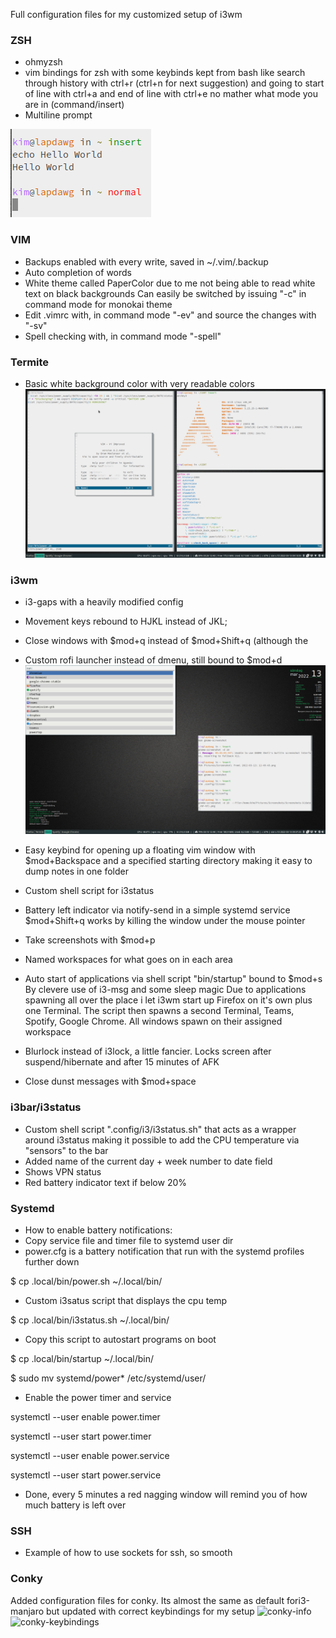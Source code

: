 Full configuration files for my customized setup of i3wm

### ZSH ###
 +  ohmyzsh
 +  vim bindings for zsh with some keybinds kept from bash like 
    search through history with ctrl+r (ctrl+n for next suggestion)
    and going to start of line with ctrl+a and end of line with ctrl+e no mather what mode
    you are in (command/insert)
 + Multiline prompt
 
![Prompt](https://github.com/realMoonMoon/i3wm-zsh-vim-termite-DOTFILES/blob/main/Screenshots/prompt.png?raw=true)

### VIM ###
 + Backups enabled with every write, saved in ~/.vim/.backup
 + Auto completion of words
 + White theme called PaperColor due to me not being able to read white text on black backgrounds
   Can easily be switched by issuing "-c" in command mode for monokai theme
 + Edit .vimrc with, in command mode "-ev" and source the changes with "-sv"
 + Spell checking with, in command mode "-spell"

### Termite ###
 + Basic white background color with very readable colors
![Overlook](https://github.com/realMoonMoon/i3wm-zsh-vim-termite-DOTFILES/blob/main/Screenshots/terminal-windows.png?raw=true)
### i3wm ###
 + i3-gaps with a heavily modified config
 + Movement keys rebound to HJKL instead of JKL;
 + Close windows with $mod+q instead of $mod+Shift+q (although the 
 + Custom rofi launcher instead of dmenu, still bound to $mod+d
 ![rofi](https://github.com/realMoonMoon/i3wm-zsh-vim-termite-DOTFILES/blob/main/Screenshots/rofi.png?raw=true)

 + Easy keybind for opening up a floating vim window with $mod+Backspace
   and a specified starting directory making it easy to dump notes in one folder
 + Custom shell script for i3status
 + Battery left indicator via notify-send in a simple systemd service
   $mod+Shift+q works by killing the window under the mouse pointer
 + Take screenshots with $mod+p
 + Named workspaces for what goes on in each area
 + Auto start of applications via shell script "bin/startup" bound to $mod+s
   By clevere use of i3-msg and some sleep magic
   Due to applications spawning all over the place i let i3wm start up Firefox on it's own
   plus one Terminal. The script then spawns a second Terminal, Teams, Spotify, Google Chrome.
   All windows spawn on their assigned workspace
 + Blurlock instead of i3lock, a little fancier. Locks screen after suspend/hibernate and 
   after 15 minutes of AFK
 + Close dunst messages with $mod+space

### i3bar/i3status ###
 + Custom shell script ".config/i3/i3status.sh" that acts as a wrapper around i3status making it 
   possible to add the CPU temperature via "sensors" to the bar
 + Added name of the current day + week number to date field
 + Shows VPN status
 + Red battery indicator text if below 20%


### Systemd ###
 + How to enable battery notifications:
 + Copy service file and timer file to systemd user dir
 + power.cfg is a battery notification that run with the systemd profiles further down

$ cp .local/bin/power.sh ~/.local/bin/
 + Custom i3satus script that displays the cpu temp

$ cp .local/bin/i3status.sh ~/.local/bin/
 + Copy this script to autostart programs on boot

$ cp .local/bin/startup ~/.local/bin/

$ sudo mv systemd/power* /etc/systemd/user/

+ Enable the power timer and service

systemctl --user enable power.timer 

systemctl --user start power.timer 

systemctl --user enable power.service
 
systemctl --user start power.service

+ Done, every 5 minutes a red nagging window will remind you of how much
  battery is left over

### SSH ###
 + Example of how to use sockets for ssh, so smooth

### Conky ###
Added configuration files for conky.
Its almost the same as default fori3-manjaro but updated with correct keybindings for my setup
![conky-info](https://github.com/theRealEggster/i3wm-zsh-vim-termite-DOTFILES/blob/main/Screenshots/conky-info.png?raw=true)
![conky-keybindings](https://github.com/theRealEggster/i3wm-zsh-vim-termite-DOTFILES/blob/main/Screenshots/conky-keybindings.png?raw=true)
